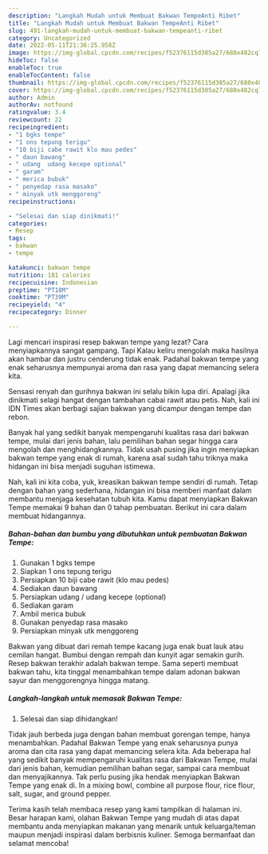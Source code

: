 ```yaml
---
description: "Langkah Mudah untuk Membuat Bakwan TempeAnti Ribet"
title: "Langkah Mudah untuk Membuat Bakwan TempeAnti Ribet"
slug: 491-langkah-mudah-untuk-membuat-bakwan-tempeanti-ribet
category: Uncategorized
date: 2022-05-11T21:36:25.958Z
image: https://img-global.cpcdn.com/recipes/f52376115d385a27/680x482cq70/bakwan-tempe-foto-resep-utama.jpg
hideToc: false
enableToc: true
enableTocContent: false
thumbnail: https://img-global.cpcdn.com/recipes/f52376115d385a27/680x482cq70/bakwan-tempe-foto-resep-utama.jpg
cover: https://img-global.cpcdn.com/recipes/f52376115d385a27/680x482cq70/bakwan-tempe-foto-resep-utama.jpg
author: Admin
authorAv: notfound
ratingvalue: 3.4
reviewcount: 22
recipeingredient:
- "1 bgks tempe"
- "1 ons tepung terigu"
- "10 biji cabe rawit klo mau pedes"
- " daun bawang"
- " udang  udang kecepe optional"
- " garam"
- " merica bubuk"
- " penyedap rasa masako"
- " minyak utk menggoreng"
recipeinstructions:

- "Selesai dan siap dinikmati!"
categories:
- Resep
tags:
- bakwan
- tempe

katakunci: bakwan tempe 
nutrition: 181 calories
recipecuisine: Indonesian
preptime: "PT18M"
cooktime: "PT39M"
recipeyield: "4"
recipecategory: Dinner

---
```



Lagi mencari inspirasi resep bakwan tempe yang lezat? Cara menyiapkannya sangat gampang. Tapi Kalau keliru mengolah maka hasilnya akan hambar dan justru cenderung tidak enak. Padahal bakwan tempe yang enak seharusnya mempunyai aroma dan rasa yang dapat memancing selera kita.


Sensasi renyah dan gurihnya bakwan ini selalu bikin lupa diri. Apalagi jika dinikmati selagi hangat dengan tambahan cabai rawit atau petis. Nah, kali ini IDN Times akan berbagi sajian bakwan yang dicampur dengan tempe dan rebon.

Banyak hal yang sedikit banyak mempengaruhi kualitas rasa dari bakwan tempe, mulai dari jenis bahan, lalu pemilihan bahan segar hingga cara mengolah dan menghidangkannya. Tidak usah pusing jika ingin menyiapkan bakwan tempe yang enak di rumah, karena asal sudah tahu triknya maka hidangan ini bisa menjadi suguhan istimewa.


Nah, kali ini kita coba, yuk, kreasikan bakwan tempe sendiri di rumah. Tetap dengan bahan yang sederhana, hidangan ini bisa memberi manfaat dalam membantu menjaga kesehatan tubuh kita. Kamu dapat menyiapkan Bakwan Tempe memakai 9 bahan dan 0 tahap pembuatan. Berikut ini cara dalam membuat hidangannya.

<!--inarticleads1-->

##### Bahan-bahan dan bumbu yang dibutuhkan untuk pembuatan Bakwan Tempe:

1. Gunakan 1 bgks tempe
1. Siapkan 1 ons tepung terigu
1. Persiapkan 10 biji cabe rawit (klo mau pedes)
1. Sediakan  daun bawang
1. Persiapkan  udang / udang kecepe (optional)
1. Sediakan  garam
1. Ambil  merica bubuk
1. Gunakan  penyedap rasa masako
1. Persiapkan  minyak utk menggoreng


Bakwan yang dibuat dari remah tempe kacang juga enak buat lauk atau cemilan hangat. Bumbui dengan rempah dan kunyit agar semakin gurih. Resep bakwan terakhir adalah bakwan tempe. Sama seperti membuat bakwan tahu, kita tinggal menambahkan tempe dalam adonan bakwan sayur dan menggorengnya hingga matang. 

<!--inarticleads2-->

##### Langkah-langkah untuk memasak Bakwan Tempe:


1. Selesai dan siap dihidangkan!

Tidak jauh berbeda juga dengan bahan membuat gorengan tempe, hanya menambahkan. Padahal Bakwan Tempe yang enak seharusnya punya aroma dan cita rasa yang dapat memancing selera kita. Ada beberapa hal yang sedikit banyak mempengaruhi kualitas rasa dari Bakwan Tempe, mulai dari jenis bahan, kemudian pemilihan bahan segar, sampai cara membuat dan menyajikannya. Tak perlu pusing jika hendak menyiapkan Bakwan Tempe yang enak di. In a mixing bowl, combine all purpose flour, rice flour, salt, sugar, and ground pepper. 

Terima kasih telah membaca resep yang kami tampilkan di halaman ini. Besar harapan kami, olahan Bakwan Tempe yang mudah di atas dapat membantu anda menyiapkan makanan yang menarik untuk keluarga/teman maupun menjadi inspirasi dalam berbisnis kuliner. Semoga bermanfaat dan selamat mencoba!
